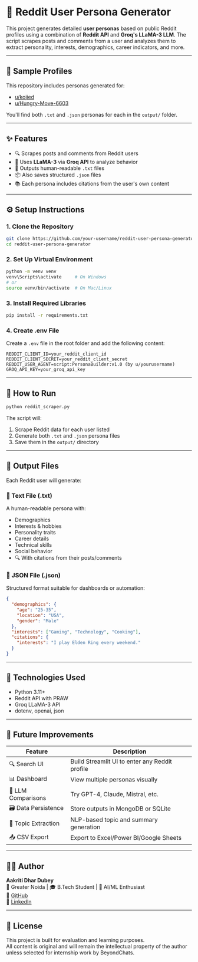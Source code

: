 # 🧠 Reddit User Persona Generator

This project generates detailed **user personas** based on public Reddit profiles using a combination of **Reddit API** and **Groq's LLaMA-3 LLM**. The script scrapes posts and comments from a user and analyzes them to extract personality, interests, demographics, career indicators, and more.

---

## 📌 Sample Profiles

This repository includes personas generated for:

- [u/kojied](https://www.reddit.com/user/kojied)
- [u/Hungry-Move-6603](https://www.reddit.com/user/Hungry-Move-6603)

You'll find both `.txt` and `.json` personas for each in the `output/` folder.

---

## ✨ Features

- 🔍 Scrapes posts and comments from Reddit users  
- 🤖 Uses **LLaMA-3** via **Groq API** to analyze behavior  
- 📄 Outputs human-readable `.txt` files  
- 📦 Also saves structured `.json` files  
- 📚 Each persona includes citations from the user's own content  

---

## ⚙️ Setup Instructions

### 1. Clone the Repository
```bash
git clone https://github.com/your-username/reddit-user-persona-generator.git
cd reddit-user-persona-generator
```

### 2. Set Up Virtual Environment

```bash
python -m venv venv
venv\Scripts\activate     # On Windows
# or
source venv/bin/activate  # On Mac/Linux
```

### 3. Install Required Libraries
```bash
pip install -r requirements.txt
```

### 4. Create .env File
Create a `.env` file in the root folder and add the following content:

```env
REDDIT_CLIENT_ID=your_reddit_client_id
REDDIT_CLIENT_SECRET=your_reddit_client_secret
REDDIT_USER_AGENT=script:PersonaBuilder:v1.0 (by u/yourusername)
GROQ_API_KEY=your_groq_api_key
```

---

## 🚀 How to Run

```bash
python reddit_scraper.py
```

The script will:

1. Scrape Reddit data for each user listed
2. Generate both `.txt` and `.json` persona files
3. Save them in the `output/` directory

---

## 📂 Output Files

Each Reddit user will generate:

### 🔹 Text File (.txt)
A human-readable persona with:
- Demographics
- Interests & hobbies
- Personality traits
- Career details
- Technical skills
- Social behavior
- 🔍 With citations from their posts/comments

### 🔹 JSON File (.json)
Structured format suitable for dashboards or automation:

```json
{
  "demographics": {
    "age": "25-35",
    "location": "USA",
    "gender": "Male"
  },
  "interests": ["Gaming", "Technology", "Cooking"],
  "citations": {
    "interests": "I play Elden Ring every weekend."
  }
}
```

---

## 🧠 Technologies Used

- Python 3.11+
- Reddit API with PRAW
- Groq LLaMA-3 API
- dotenv, openai, json

---

## 🚧 Future Improvements

| Feature | Description |
|---------|-------------|
| 🔍 Search UI | Build Streamlit UI to enter any Reddit profile |
| 📊 Dashboard | View multiple personas visually |
| 💬 LLM Comparisons | Try GPT-4, Claude, Mistral, etc. |
| 🗃️ Data Persistence | Store outputs in MongoDB or SQLite |
| 🧠 Topic Extraction | NLP-based topic and summary generation |
| 📤 CSV Export | Export to Excel/Power BI/Google Sheets |

---

## 👩‍💻 Author

**Aakriti Dhar Dubey**  
📍 Greater Noida | 🎓 B.Tech Student | 💼 AI/ML Enthusiast  
🔗 [GitHub](https://github.com/aakritidhardubey)  
🔗 [LinkedIn](https://linkedin.com/in/aakritidhardubey)

---

## 📜 License

This project is built for evaluation and learning purposes.  
All content is original and will remain the intellectual property of the author unless selected for internship work by BeyondChats.